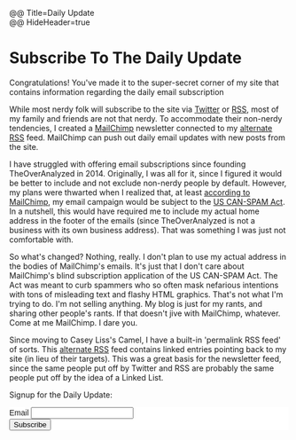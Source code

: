 @@ Title=Daily Update    
@@ HideHeader=true  

# Subscribe To The Daily Update

Congratulations! You've made it to the super-secret corner of my site that contains information regarding the daily email subscription

While most nerdy folk will subscribe to the site via [Twitter](http://www.twitter.com/theoveranalyzed) or [RSS](@@SiteRoot@@/rss), most of my family and friends are not that nerdy. To accommodate their non-nerdy tendencies, I created a [MailChimp](http://mailchimp.com) newsletter connected to my [alternate RSS](@@SiteRoot@@/rss-alternate) feed. MailChimp can push out daily email updates with new posts from the site. 

I have struggled with offering email subscriptions since founding TheOverAnalyzed in 2014. Originally, I was all for it, since I figured it would be better to include and not exclude non-nerdy people by default. However, my plans were thwarted when I realized that, at least [according to MailChimp](http://kb.mailchimp.com/accounts/compliance-tips/terms-of-use-and-anti-spam-requirements-for-campaigns), my email campaign would be subject to the [US CAN-SPAM Act](http://www.business.ftc.gov/documents/bus61-can-spam-act-compliance-guide-business). In a nutshell, this would have required me to include my actual home address in the footer of the emails (since TheOverAnalyzed is not a business with its own business address). That was something I was just not comfortable with.

So what's changed? Nothing, really. I don't plan to use my actual address in the bodies of MailChimp's emails. It's just that I don't care about MailChimp's blind subscription application of the US CAN-SPAM Act. The Act was meant to curb spammers who so often mask nefarious intentions with tons of misleading text and flashy HTML graphics. That's not what I'm trying to do. I'm not selling anything. My blog is just for my rants, and sharing other people's rants. If that doesn't jive with MailChimp, whatever. Come at me MailChimp. I dare you.

Since moving to Casey Liss's Camel, I have a built-in 'permalink RSS feed' of sorts. This [alternate RSS](@@SiteRoot@@/rss-alternate) feed contains linked entries pointing back to my site (in lieu of their targets). This was a great basis for the newsletter feed, since the same people put off by Twitter and RSS are probably the same people put off by the idea of a Linked List.

Signup for the Daily Update:

<link href="//cdn-images.mailchimp.com/embedcode/classic-081711.css" rel="stylesheet" type="text/css">
<style type="text/css">#mc_embed_signup{background:#fff; clear:left; font:14px Helvetica,Arial,sans-serif; }</style>
<div id="mc_embed_signup">
<form action="//theoveranalyzed.us3.list-manage.com/subscribe/post" method="post" id="mc-embedded-subscribe-form" name="mc-embedded-subscribe-form" class="validate" target="_blank" novalidate>
<div id="mc_embed_signup_scroll">
<div class="mc-field-group">
	<label for="mce-EMAIL">Email</label>
	<input type="email" value="" name="EMAIL" class="required email" id="mce-EMAIL">
</div>
	<div id="mce-responses" class="clear">
		<div class="response" id="mce-error-response" style="display:none"></div>
		<div class="response" id="mce-success-response" style="display:none"></div>
	</div>    <!-- real people should not fill this in and expect good things - do not remove this or risk form bot signups-->
    <div style="position: absolute; left: -5000px;"><input type="text" name="b_d327abe5985ea63318762e77c_f04f3c4ed7" tabindex="-1" value=""></div>
    <div class="clear"><input type="submit" value="Subscribe" name="subscribe" id="mc-embedded-subscribe" class="button"></div>
    </div>
</form>
</div>
<script type='text/javascript' src='//s3.amazonaws.com/downloads.mailchimp.com/js/mc-validate.js'></script><script type='text/javascript'>(function($) {window.fnames = new Array(); window.ftypes = new Array();fnames[0]='EMAIL';ftypes[0]='email';}(jQuery));var $mcj = jQuery.noConflict(true);</script>
<!--End mc_embed_signup-->






